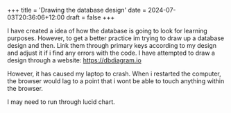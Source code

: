 +++
title = 'Drawing the database design'
date = 2024-07-03T20:36:06+12:00
draft = false
+++

I have created a idea of how the database is going to look for learning purposes. 
However, to get a better practice im trying to draw up a database design and then. 
Link them through primary keys according to my design and adjust it if i find any errors with the code. 
I have attempted to draw a design through a website:
https://dbdiagram.io

However, it has caused my laptop to crash. 
When i restarted the computer, the browser would lag to a point that i wont be able to touch anything within the browser. 

I may need to run through lucid chart.